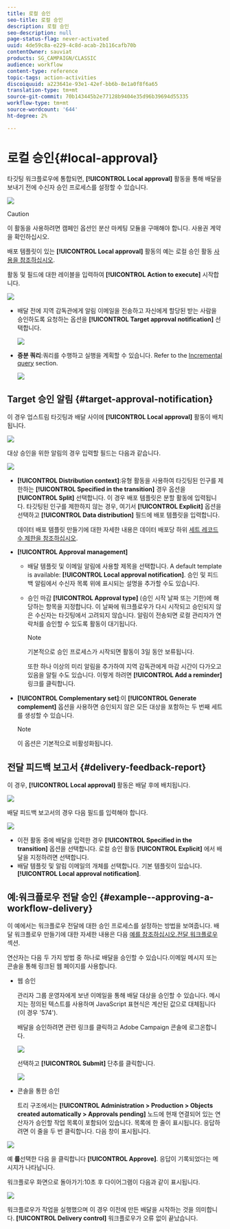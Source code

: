 ```yaml
---
title: 로컬 승인
seo-title: 로컬 승인
description: 로컬 승인
seo-description: null
page-status-flag: never-activated
uuid: 4de59c8a-e229-4c8d-acab-2b116cafb70b
contentOwner: sauviat
products: SG_CAMPAIGN/CLASSIC
audience: workflow
content-type: reference
topic-tags: action-activities
discoiquuid: a223641e-93e1-42ef-bb6b-8e1a0f8f6a65
translation-type: tm+mt
source-git-commit: 70b143445b2e77128b9404e35d96b39694d55335
workflow-type: tm+mt
source-wordcount: '644'
ht-degree: 2%

---
```



# 로컬 승인{#local-approval}

타깃팅 워크플로우에 통합되면, **[!UICONTROL Local approval]** 활동을 통해 배달을 보내기 전에 수신자 승인 프로세스를 설정할 수 있습니다.

![](assets/local_validation_0.png)

>[!CAUTION]
>
>이 활동을 사용하려면 캠페인 옵션인 분산 마케팅 모듈을 구매해야 합니다. 사용권 계약을 확인하십시오.

배포 템플릿이 있는 **[!UICONTROL Local approval]** 활동의 예는 로컬 승인 활동 [사용을 참조하십시오](../../workflow/using/using-the-local-approval-activity.md).

활동 및 필드에 대한 레이블을 입력하여 **[!UICONTROL Action to execute]** 시작합니다.

![](assets/local_validation_1.png)

* 배달 전에 지역 감독관에게 알림 이메일을 전송하고 자신에게 할당된 받는 사람을 승인하도록 요청하는 옵션을 **[!UICONTROL Target approval notification]** 선택합니다.

   ![](assets/local_validation_intro_2.png)

* **증분 쿼리**:쿼리를 수행하고 실행을 계획할 수 있습니다. Refer to the [Incremental query](../../workflow/using/incremental-query.md) section.

   ![](assets/local_validation_intro_3.png)

## Target 승인 알림 {#target-approval-notification}

이 경우 업스트림 타깃팅과 배달 사이에 **[!UICONTROL Local approval]** 활동이 배치됩니다.

![](assets/local_validation_2.png)

대상 승인을 위한 알림의 경우 입력할 필드는 다음과 같습니다.

![](assets/local_validation_3.png)

* **[!UICONTROL Distribution context]**:유형 활동을 사용하여 타깃팅된 인구를 제한하는 **[!UICONTROL Specified in the transition]** 경우 옵션을 **[!UICONTROL Split]** 선택합니다. 이 경우 배포 템플릿은 분할 활동에 입력됩니다. 타깃팅된 인구를 제한하지 않는 경우, 여기서 **[!UICONTROL Explicit]** 옵션을 선택하고 **[!UICONTROL Data distribution]** 필드에 배포 템플릿을 입력합니다.

   데이터 배포 템플릿 만들기에 대한 자세한 내용은 데이터 배포당 하위 [세트 레코드 수 제한을 참조하십시오](../../workflow/using/split.md#limiting-the-number-of-subset-records-per-data-distribution).

* **[!UICONTROL Approval management]**

   * 배달 템플릿 및 이메일 알림에 사용할 제목을 선택합니다. A default template is available: **[!UICONTROL Local approval notification]**. 승인 및 피드백 알림에서 수신자 목록 위에 표시되는 설명을 추가할 수도 있습니다.
   * 승인 마감 **[!UICONTROL Approval type]** (승인 시작 날짜 또는 기한)에 해당하는 항목을 지정합니다. 이 날짜에 워크플로우가 다시 시작되고 승인되지 않은 수신자는 타깃팅에서 고려되지 않습니다. 알림이 전송되면 로컬 관리자가 연락처를 승인할 수 있도록 활동이 대기됩니다.

      >[!NOTE]
      >
      >기본적으로 승인 프로세스가 시작되면 활동이 3일 동안 보류됩니다.

      또한 하나 이상의 미리 알림을 추가하여 지역 감독관에게 마감 시간이 다가오고 있음을 알릴 수도 있습니다. 이렇게 하려면 **[!UICONTROL Add a reminder]** 링크를 클릭합니다.

* **[!UICONTROL Complementary set]**:이 **[!UICONTROL Generate complement]** 옵션을 사용하면 승인되지 않은 모든 대상을 포함하는 두 번째 세트를 생성할 수 있습니다.

   >[!NOTE]
   >
   >이 옵션은 기본적으로 비활성화됩니다.

## 전달 피드백 보고서 {#delivery-feedback-report}

이 경우, **[!UICONTROL Local approval]** 활동은 배달 후에 배치됩니다.

![](assets/local_validation_4.png)

배달 피드백 보고서의 경우 다음 필드를 입력해야 합니다.

![](assets/local_validation_workflow_4.png)

* 이전 활동 중에 배달을 입력한 경우 **[!UICONTROL Specified in the transition]** 옵션을 선택합니다. 로컬 승인 활동 **[!UICONTROL Explicit]** 에서 배달을 지정하려면 선택합니다.
* 배달 템플릿 및 알림 이메일의 개체를 선택합니다. 기본 템플릿이 있습니다. **[!UICONTROL Local approval notification]**.

## 예:워크플로우 전달 승인 {#example--approving-a-workflow-delivery}

이 예에서는 워크플로우 전달에 대한 승인 프로세스를 설정하는 방법을 보여줍니다. 배달 워크플로우 만들기에 대한 자세한 내용은 다음 [예를 참조하십시오.전달 워크플로우](../../workflow/using/delivery.md#example--delivery-workflow) 섹션.

연산자는 다음 두 가지 방법 중 하나로 배달을 승인할 수 있습니다.이메일 메시지 또는 콘솔을 통해 링크된 웹 페이지를 사용합니다.

* 웹 승인

   관리자 그룹 운영자에게 보낸 이메일을 통해 배달 대상을 승인할 수 있습니다. 메시지는 정의된 텍스트를 사용하며 JavaScript 표현식은 계산된 값으로 대체됩니다(이 경우 &#39;574&#39;).

   배달을 승인하려면 관련 링크를 클릭하고 Adobe Campaign 콘솔에 로그온합니다.

   ![](assets/new-workflow-valid-webaccess.png)

   선택하고 **[!UICONTROL Submit]** 단추를 클릭합니다.

   ![](assets/new-workflow-valid-webaccess-confirm.png)

* 콘솔을 통한 승인

   트리 구조에서는 **[!UICONTROL Administration > Production > Objects created automatically > Approvals pending]** 노드에 현재 연결되어 있는 연산자가 승인할 작업 목록이 포함되어 있습니다. 목록에 한 줄이 표시됩니다. 응답하려면 이 줄을 두 번 클릭합니다. 다음 창이 표시됩니다.

![](assets/new-workflow-7.png)

예 **를**&#x200B;선택한 다음 을 클릭합니다 **[!UICONTROL Approve]**. 응답이 기록되었다는 메시지가 나타납니다.

워크플로우 화면으로 돌아가기:10초 후 다이어그램이 다음과 같이 표시됩니다.

![](assets/new-workflow-8.png)

워크플로우가 작업을 실행했으며 이 경우 이전에 만든 배달을 시작하는 것을 의미합니다. **[!UICONTROL Delivery control]** 워크플로우가 오류 없이 끝났습니다.
